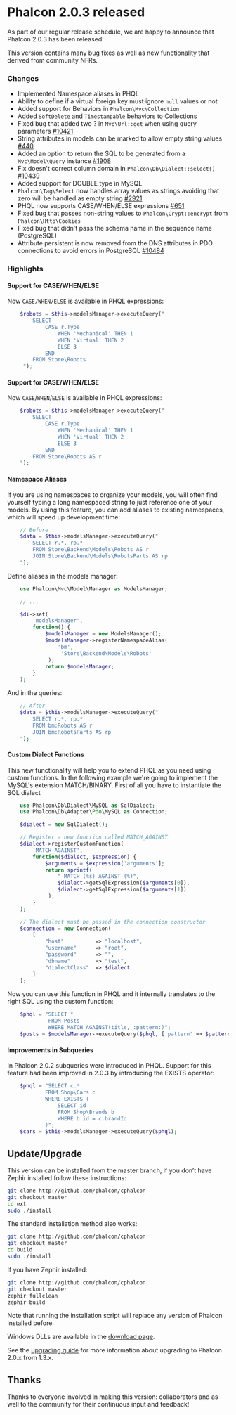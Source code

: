Phalcon 2.0.3 released
======================

As part of our regular release schedule, we are happy to announce that 
Phalcon 2.0.3 has been released!

This version contains many bug fixes as well as new functionality that derived from community NFRs.

### Changes

 - Implemented Namespace aliases in PHQL
 - Ability to define if a virtual foreign key must ignore `null` values or not
 - Added support for Behaviors in `Phalcon\Mvc\Collection`
 - Added `SoftDelete` and `Timestampable` behaviors to Collections
 - Fixed bug that added two ? in `Mvc\Url::get` when using query parameters 
   [#10421](https://github.com/phalcon/cphalcon/issues/10421)
 - String attributes in models can be marked to allow empty string values 
   [#440](https://github.com/phalcon/cphalcon/issues/440)
 - Added an option to return the SQL to be generated from a `Mvc\Model\Query` 
   instance [#1908](https://github.com/phalcon/cphalcon/issues/1908)
 - Fix doesn't correct column domain in `Phalcon\Db\Dialect::select()` 
   [#10439](https://github.com/phalcon/cphalcon/issues/10439)
 - Added support for DOUBLE type in MySQL
 - `Phalcon\Tag\Select` now handles array values as strings avoiding that zero 
   will be handled as empty string 
   [#2921](https://github.com/phalcon/cphalcon/issues/2921)
 - PHQL now supports CASE/WHEN/ELSE expressions 
   [#651](https://github.com/phalcon/cphalcon/issues/651)
 - Fixed bug that passes non-string values to `Phalcon\Crypt::encrypt` from 
   `Phalcon\Http\Cookies`
 - Fixed bug that didn't pass the schema name in the sequence name (PostgreSQL)
 - Attribute persistent is now removed from the DNS attributes in PDO 
   connections to avoid errors in PostgreSQL 
   [#10484](https://github.com/phalcon/cphalcon/issues/10484)

### Highlights
#### Support for CASE/WHEN/ELSE
Now `CASE/WHEN/ELSE` is available in PHQL expressions:

```php
    $robots = $this->modelsManager->executeQuery("
        SELECT 
            CASE r.Type
                WHEN 'Mechanical' THEN 1
                WHEN 'Virtual' THEN 2
                ELSE 3
            END 
        FROM Store\Robots
     ");
```

#### Support for CASE/WHEN/ELSE
Now `CASE`/`WHEN`/`ELSE` is available in PHQL expressions:

```php
    $robots = $this->modelsManager->executeQuery("
        SELECT 
            CASE r.Type
                WHEN 'Mechanical' THEN 1
                WHEN 'Virtual' THEN 2
                ELSE 3
            END 
        FROM Store\Robots AS r
    ");
```

#### Namespace Aliases
If you are using namespaces to organize your models, you will often find 
yourself typing a long namespaced string to just reference one of your models. 
By using this feature, you can add aliases to existing namespaces, which will 
speed up development time:

```php
    // Before
    $data = $this->modelsManager->executeQuery("
        SELECT r.*, rp.*
        FROM Store\Backend\Models\Robots AS r
        JOIN Store\Backend\Models\RobotsParts AS rp
    ");
```

Define aliases in the models manager:

```php
    use Phalcon\Mvc\Model\Manager as ModelsManager;

    // ...

    $di->set(
        'modelsManager', 
        function() {
            $modelsManager = new ModelsManager();
            $modelsManager->registerNamespaceAlias(
                'bm',
                 'Store\Backend\Models\Robots'
             );
            return $modelsManager;
        }
    );
```

And in the queries:

```php
    // After
    $data = $this->modelsManager->executeQuery("
        SELECT r.*, rp.*
        FROM bm:Robots AS r
        JOIN bm:RobotsParts AS rp
    ");
```

#### Custom Dialect Functions
This new functionality will help you to extend PHQL as you need using custom 
functions. In the following example we're going to implement the MySQL's 
extension MATCH/BINARY. First of all you have to instantiate the SQL dialect

```php
    use Phalcon\Db\Dialect\MySQL as SqlDialect;
    use Phalcon\Db\Adapter\Pdo\MySQL as Connection;

    $dialect = new SqlDialect();

    // Register a new function called MATCH_AGAINST
    $dialect->registerCustomFunction(
        'MATCH_AGAINST', 
        function($dialect, $expression) {
            $arguments = $expression['arguments'];
            return sprintf(
                " MATCH (%s) AGAINST (%)",
                $dialect->getSqlExpression($arguments[0]),
                $dialect->getSqlExpression($arguments[1])
             );
        }
    );

    // The dialect must be passed in the connection constructor
    $connection = new Connection(
        [
            "host"          => "localhost",
            "username"      => "root",
            "password"      => "",
            "dbname"        => "test",
            "dialectClass"  => $dialect
        ]
    );

```

Now you can use this function in PHQL and it internally translates to the 
right SQL using the custom function:

```php
    $phql = "SELECT * 
             FROM Posts 
             WHERE MATCH_AGAINST(title, :pattern:)";
    $posts = $modelsManager->executeQuery($phql, ['pattern' => $pattern]);
```

#### Improvements in Subqueries

In Phalcon 2.0.2 subqueries were introduced in PHQL. Support for this feature 
had been improved in 2.0.3 by introducing the EXISTS operator:

```php
    $phql = "SELECT c.* 
            FROM Shop\Cars c
            WHERE EXISTS (
                SELECT id 
                FROM Shop\Brands b 
                WHERE b.id = c.brandId
            )";
    $cars = $this->modelsManager->executeQuery($phql);
```

## Update/Upgrade

This version can be installed from the master branch, if you don’t have Zephir 
installed follow these instructions:

```sh
git clone http://github.com/phalcon/cphalcon
git checkout master
cd ext
sudo ./install
```

The standard installation method also works:

```sh
git clone http://github.com/phalcon/cphalcon
git checkout master
cd build
sudo ./install
```

If you have Zephir installed:

```sh
git clone http://github.com/phalcon/cphalcon
git checkout master
zephir fullclean
zephir build
```

Note that running the installation script will replace any version of Phalcon 
installed before.

Windows DLLs are available in the [download page](http://phalconphp.com/en/download/windows).

See the [upgrading guide](https://blog.phalconphp.com/post/guide-upgrading-to-phalcon-2) 
for more information about upgrading to Phalcon 2.0.x from 1.3.x.

## Thanks

Thanks to everyone involved in making this version: collaborators and as well to the community for 
their continuous input and feedback!

